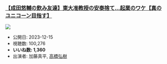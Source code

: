 ### [【成田悠輔の飲み友達】東大准教授の安泰捨て…起業のワケ【真のユニコーン目指す】](https://www.youtube.com/watch?v=m7KwPX9J0l4)
[![](https://img.youtube.com/vi/m7KwPX9J0l4/sddefault.jpg)](https://www.youtube.com/watch?v=m7KwPX9J0l4)
-   公開日: 2023-12-15
-   視聴数: 100,276
-   **いいね数: 1,360**
-   出演者: 加藤真平, [高橋弘樹](/rehacq_fan/people/高橋弘樹 "wikilink")
